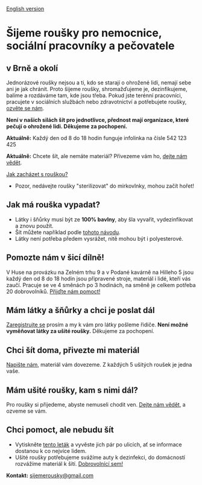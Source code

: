 [English version](https://en.sijemerousky.cz/)

# Šijeme roušky pro nemocnice, sociální pracovníky a pečovatele

## v Brně a okolí

Jednorázové roušky nejsou a ti, kdo se starají o ohrožené lidi, nemají sebe ani je jak chránit. Proto šijeme roušky, shromažďujeme je, dezinfikujeme, balíme a rozdáváme tam, kde jsou třeba. Pokud jste terénní pracovníci, pracujete v sociálních službách nebo zdravotnictví a potřebujete roušky, [ozvěte se nám](https://docs.google.com/forms/d/e/1FAIpQLScT2zbyMPZp4LBdd6X_dBT3eAm15iF6gO4dS5KwYaPchdvWbA/viewform?usp=sf_link).

**Není v našich silách šít pro jednotlivce, přednost mají organizace, které pečují o ohrožené lidi. Děkujeme za pochopení.**

**Aktuálně:** Každý den od 8 do 18 hodin funguje infolinka na čísle 542 123 425

**Aktuálně:** Chcete šít, ale nemáte materiál? Přivezeme vám ho, [dejte nám vědět](https://docs.google.com/forms/d/e/1FAIpQLSdjZqHkglV2Gdva7ELOEVB6H6uPRfy8BAUKaHk2O_XiOAZpKw/viewform?usp=sf_link).

[Jak zacházet s rouškou?](https://scontent-prg1-1.xx.fbcdn.net/v/t1.15752-9/89870226_237727443933011_1964651537363894272_n.jpg?_nc_cat=105&_nc_sid=b96e70&_nc_ohc=dVfo8V14Zp4AX8Dj61Y&_nc_ht=scontent-prg1-1.xx&oh=dbc6920533f1e772bf43a4f1ca86ea3f&oe=5E93B966)
- Pozor, nedávejte roušky "sterilizovat" do mirkovlnky, mohou začít hořet!

## Jak má rouška vypadat?
- Látky i šňůrky musí být ze **100% bavlny**, aby šla vyvařit, vydezinfikovat a znovu použít.
- Šít můžete například podle [tohoto návodu](https://scontent-prg1-1.xx.fbcdn.net/v/t1.0-9/89338814_217960132915445_6483116063725715456_n.jpg?_nc_cat=100&_nc_sid=2d5d41&_nc_ohc=vf-v5EtQTz4AX_k4fP8&_nc_ht=scontent-prg1-1.xx&oh=cfcd929189382f2a1b607b106683d07d&oe=5E95E462).
- Látky není potřeba předem vysrážet, nitě mohou být i polyesterové.

## Pomozte nám v šicí dílně!
V Huse na provázku na Zelném trhu 9 a v Podané kavárně na Hilleho 5 jsou každý den od 8 do 18 hodin jsou připravené stroje, materiál i lidé, kteří vás zaučí. Pracuje se ve 4 směnách po 3 hodinách, na směně je celkem potřeba 20 dobrovolníků. [Přijďte nám pomoct!](https://www.ced-brno.cz/rousky) 

## Mám látky a šňůrky a chci je poslat dál
[Zaregistrujte se](https://docs.google.com/forms/d/e/1FAIpQLSdjZqHkglV2Gdva7ELOEVB6H6uPRfy8BAUKaHk2O_XiOAZpKw/viewform) prosím a my k vám pro látky pošleme řidiče. **Není možné vyměňovat látky za ušité roušky.** Děkujeme za pochopení.

## Chci šít doma, přivezte mi materiál
[Napište nám](https://docs.google.com/forms/d/e/1FAIpQLSdjZqHkglV2Gdva7ELOEVB6H6uPRfy8BAUKaHk2O_XiOAZpKw/viewform?usp=sf_link), materiál vám dovezeme. Z každých 5 ušitých roušek je jedna vaše.

## Mám ušité roušky, kam s nimi dál?
Pro roušky si přijedeme, abyste nemuseli chodit ven. [Dejte nám vědět](https://docs.google.com/forms/d/e/1FAIpQLSdjZqHkglV2Gdva7ELOEVB6H6uPRfy8BAUKaHk2O_XiOAZpKw/viewform?usp=sf_link), a ozveme se vám.

## Chci pomoct, ale nebudu šít
- Vytiskněte [tento leták](https://scontent-prg1-1.xx.fbcdn.net/v/t1.15752-9/90369550_209835203419075_7368684134853509120_n.jpg?_nc_cat=100&_nc_sid=b96e70&_nc_ohc=1E1UI7kKN1wAX8WkdLc&_nc_ht=scontent-prg1-1.xx&oh=95fcaad9d5fd92fe20be5cf0a80b7b67&oe=5E93241D) a vyvěste jich pár po ulicích, ať se informace dostanou k co nejvíce lidem.
- Ušité roušky potřebujeme svážíme auty k dezinfekci, do domácností rozvážíme materiál k šití. [Dobrovolnící sem!](https://forms.gle/gsR5SUx9Ep1wG3bt7)

**Kontakt:** [sijemerousky@gmail.com](mailto:sijemerousky@gmail.com)

